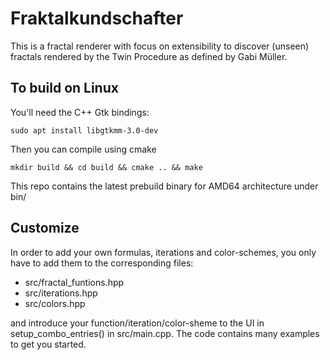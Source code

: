 # Fraktalkundschafter

This is a fractal renderer with focus on extensibility to discover (unseen) fractals rendered by the Twin Procedure as defined by Gabi Müller.

## To build on Linux

You'll need the C++ Gtk bindings:


```
sudo apt install libgtkmm-3.0-dev 
```

Then you can compile using cmake

```
mkdir build && cd build && cmake .. && make
```

This repo contains the latest prebuild binary for AMD64 architecture under bin/

## Customize
In order to add your own formulas, iterations and color-schemes, you only have to add them to the corresponding files: 

- src/fractal_funtions.hpp
- src/iterations.hpp
- src/colors.hpp

and introduce your function/iteration/color-sheme to the UI in setup_combo_entries() in src/main.cpp. The code contains many examples to get you started.


